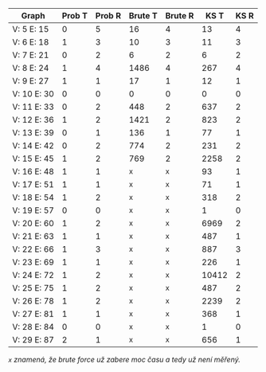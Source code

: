 | Graph | Prob T | Prob R | Brute T | Brute R | KS T | KS R |
| ----- | ------ | ------ | ------- | ------- | ---- | ---- |
| V: 5 E: 15 | 0 | 5 | 16 | 4 | 13 | 4 |
| V: 6 E: 18 | 1 | 3 | 10 | 3 | 11 | 3 |
| V: 7 E: 21 | 0 | 2 | 6 | 2 | 6 | 2 |
| V: 8 E: 24 | 1 | 4 | 1486 | 4 | 267 | 4 |
| V: 9 E: 27 | 1 | 1 | 17 | 1 | 12 | 1 |
| V: 10 E: 30 | 0 | 0 | 0 | 0 | 0 | 0 |
| V: 11 E: 33 | 0 | 2 | 448 | 2 | 637 | 2 |
| V: 12 E: 36 | 1 | 2 | 1421 | 2 | 823 | 2 |
| V: 13 E: 39 | 0 | 1 | 136 | 1 | 77 | 1 |
| V: 14 E: 42 | 0 | 2 | 774 | 2 | 231 | 2 |
| V: 15 E: 45 | 1 | 2 | 769 | 2 | 2258 | 2 |
| V: 16 E: 48 | 1 | 1 | `x` | `x` | 93 | 1 |
| V: 17 E: 51 | 1 | 1 | `x` | `x` | 71 | 1 |
| V: 18 E: 54 | 1 | 2 | `x` | `x` | 318 | 2 |
| V: 19 E: 57 | 0 | 0 | `x` | `x` | 1 | 0 |
| V: 20 E: 60 | 1 | 2 | `x` | `x` | 6969 | 2 |
| V: 21 E: 63 | 1 | 1 | `x` | `x` | 487 | 1 |
| V: 22 E: 66 | 1 | 3 | `x` | `x` | 887 | 3 |
| V: 23 E: 69 | 1 | 1 | `x` | `x` | 226 | 1 |
| V: 24 E: 72 | 1 | 2 | `x` | `x` | 10412 | 2 |
| V: 25 E: 75 | 1 | 2 | `x` | `x` | 487 | 2 |
| V: 26 E: 78 | 1 | 2 | `x` | `x` | 2239 | 2 |
| V: 27 E: 81 | 1 | 1 | `x` | `x` | 368 | 1 |
| V: 28 E: 84 | 0 | 0 | `x` | `x` | 1 | 0 |
| V: 29 E: 87 | 2 | 1 | `x` | `x` | 656 | 1 |

*`x` znamená, že brute force už zabere moc času a tedy už není měřený.*